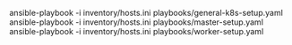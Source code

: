 ansible-playbook -i inventory/hosts.ini playbooks/general-k8s-setup.yaml
ansible-playbook -i inventory/hosts.ini playbooks/master-setup.yaml
ansible-playbook -i inventory/hosts.ini playbooks/worker-setup.yaml